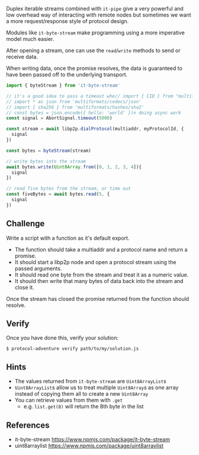 Duplex iterable streams combined with `it-pipe` give a very powerful and low overhead way of interacting with remote nodes but sometimes we want a more request/response style of protocol design.

Modules like `it-byte-stream` make programming using a more imperative model much easier.

After opening a stream, one can use the `read`/`write` methods to send or receive data.

When writing data, once the promise resolves, the data is guaranteed to have been passed off to the underlying transport.

```js
import { byteStream } from 'it-byte-stream'

// it's a good idea to pass a timeout whe// import { CID } from "multiformats/cid";
// import * as json from 'multiformats/codecs/json'
// import { sha256 } from 'multiformats/hashes/sha2'
// const bytes = json.encode({ hello: 'world' })n doing async work
const signal = AbortSignal.timeout(5000)

const stream = await libp2p.dialProtocol(multiaddr, myProtocolId, {
  signal
})

const bytes = byteStream(stream)

// write bytes into the stream
await bytes.write(Uint8Array.from([0, 1, 2, 3, 4]){
  signal
})

// read five bytes from the stream, or time out
const fiveBytes = await bytes.read(5, {
  signal
})
```

## Challenge

Write a script with a function as it's default export.

- The function should take a multiaddr and a protocol name and return a promise.
- It should start a libp2p node and open a protocol stream using the passed arguments.
- It should read one byte from the stream and treat it as a numeric value.
- It should then write that many bytes of data back into the stream and close it.

Once the stream has closed the promise returned from the function should resolve.

## Verify

Once you have done this, verify your solution:

```console
$ protocol-adventure verify path/to/my/solution.js
```

## Hints

- The values returned from `it-byte-stream` are `Uint8ArrayList`s
- `Uint8ArrayList`s allow us to treat multiple `Uint8Array`s as one array instead of copying them all to create a new `Uint8Array`
- You can retrieve values from them with `.get`
  - e.g. `list.get(8)` will return the 8th byte in the list

## References

- it-byte-stream https://www.npmjs.com/package/it-byte-stream
- uint8arraylist https://www.npmjs.com/package/uint8arraylist
